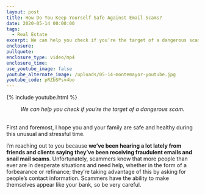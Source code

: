 ```yaml
---
layout: post
title: How Do You Keep Yourself Safe Against Email Scams?
date: 2020-05-14 00:00:00
tags:
  - Real Estate
excerpt: We can help you check if you’re the target of a dangerous scam.
enclosure:
pullquote:
enclosure_type: video/mp4
enclosure_time:
use_youtube_image: false
youtube_alternate_image: /uploads/05-14-montemayor-youtube.jpg
youtube_code: pRZbSPsv4bo
---
```


{% include youtube.html %}

<center><em>We can help you check if you&rsquo;re the target of a dangerous scam.</em></center>

<br>First and foremost, I hope you and your family are safe and healthy during this unusual and stressful time.

I’m reaching out to you because **we’ve been hearing a lot lately from friends and clients saying they’ve been receiving fraudulent emails and snail mail scams**. Unfortunately, scammers know that more people than ever are in desperate situations and need help, whether in the form of a forbearance or refinance; they’re taking advantage of this by asking for people’s contact information. Scammers have the ability to make themselves appear like your bank, so be very careful.